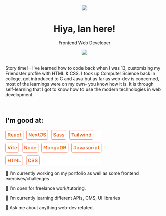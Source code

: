 <div align="center">
  <img src="https://media.giphy.com/media/H8FP5CniGPbB4zFnRR/giphy.gif" width="200px" />
  <h1 align="center">Hiya, Ian here!</h1>
  <p>Frontend Web Developer</p>
  <img src="https://komarev.com/ghpvc/?username=ianbuen&color=f44336&label=My+visitors" />
</div>

<br />
<p>Story time! - I've learned how to code back when I was 13, customizing my Friendster profile with HTML & CSS. I took up Computer Science back in college, got introduced to C and Java but as far as web-dev is concerned, most of the learnings were on my own- you know how it is. It is through self-learning that I got to know how to use the modern technologies in web development.</p>
<br />

<h2>I'm good at:</h2>
<img src="./list-skills.png" />

<br />
<p>🔭 I’m currently working on my portfolio as well as some frontend exercises/challenges</p>
<p>💼 I’m open for freelance work/tutoring.</p>
<p>🌱 I’m currently learning different APIs, CMS, UI libraries</p>
<p>💬 Ask me about anything web-dev related.</p>

<!--
**ianbuen/ianbuen** is a ✨ _special_ ✨ repository because its `README.md` (this file) appears on your GitHub profile.

Here are some ideas to get you started:

- 🔭 I’m currently working on ...
- 🌱 I’m currently learning ...
- 👯 I’m looking to collaborate on ...
- 🤔 I’m looking for help with ...
- 💬 Ask me about ...
- 📫 How to reach me: ...
- 😄 Pronouns: ...
- ⚡ Fun fact: ...
-->
